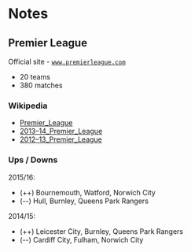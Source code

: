 # Notes

## Premier League

Official site - [`www.premierleague.com`](http://www.premierleague.com)

- 20 teams
- 380 matches

### Wikipedia

- [Premier_League](http://en.wikipedia.org/wiki/Premier_League)
- [2013–14_Premier_League](http://en.wikipedia.org/wiki/2013–14_Premier_League)
- [2012–13_Premier_League](http://en.wikipedia.org/wiki/2012–13_Premier_League)

### Ups / Downs

2015/16:
- (++)  Bournemouth, Watford, Norwich City
- (--)  Hull, Burnley, Queens Park Rangers

2014/15:
- (++)  Leicester City, Burnley, Queens Park Rangers
- (--)  Cardiff City, Fulham, Norwich City
